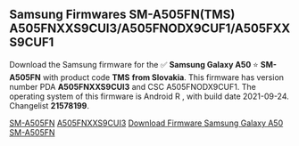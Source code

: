 <h2>Samsung Firmwares SM-A505FN(TMS) A505FNXXS9CUI3/A505FNODX9CUF1/A505FXXS9CUF1</h2>
Download the Samsung firmware for the ✅ <strong>Samsung Galaxy A50 </strong> ⭐ <strong>SM-A505FN</strong> with product code <strong>TMS</strong> <strong> from Slovakia</strong>. This firmware has version number PDA <strong>A505FNXXS9CUI3</strong> and CSC A505FNODX9CUF1. The operating system of this firmware is Android R , with build date 2021-09-24. Changelist <strong>21578199</strong>.


[SM-A505FN](https://samfirm.shop/samsung/model/SM-A505FN)
[A505FNXXS9CUI3](https://samfirm.shop/samsung/pda/A505FNXXS9CUI3)
[Download Firmware Samsung Galaxy A50 SM-A505FN](https://samfirm.shop/samsung/firmware/459749)
